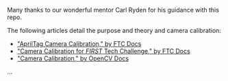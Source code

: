 Many thanks to our wonderful mentor Carl Ryden for his guidance with this repo.
    
The following articles detail the purpose and theory and camera calibration:
- ["AprilTag Camera Calibration," by FTC Docs](https://ftc-docs.firstinspires.org/en/latest/apriltag/vision_portal/apriltag_camera_calibration/apriltag-camera-calibration.html)
- ["Camera Calibration for _FIRST_ Tech Challenge," by FTC Docs](https://ftc-docs.firstinspires.org/en/latest/programming_resources/vision/camera_calibration/camera-calibration.html)
- ["Camera Calibration," by OpenCV Docs](https://docs.opencv.org/4.x/dc/dbb/tutorial_py_calibration.html)

...